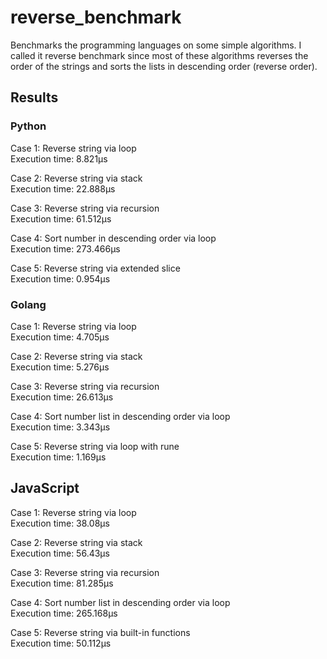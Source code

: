 # reverse_benchmark

Benchmarks the programming languages on some simple algorithms.
I called it reverse benchmark since most of these algorithms reverses the order of the strings
and sorts the lists in descending order (reverse order).

## Results

### Python

Case 1: Reverse string via loop \
Execution time: 8.821µs

Case 2: Reverse string via stack \
Execution time: 22.888µs

Case 3: Reverse string via recursion \
Execution time: 61.512µs

Case 4: Sort number in descending order via loop \
Execution time: 273.466µs

Case 5: Reverse string via extended slice \
Execution time: 0.954µs


### Golang

Case 1: Reverse string via loop \
Execution time: 4.705µs

Case 2: Reverse string via stack \
Execution time: 5.276µs

Case 3: Reverse string via recursion \
Execution time: 26.613µs

Case 4: Sort number list in descending order via loop \
Execution time: 3.343µs

Case 5: Reverse string via loop with rune \
Execution time: 1.169µs

## JavaScript

Case 1: Reverse string via loop \
Execution time: 38.08μs

Case 2: Reverse string via stack \
Execution time: 56.43μs

Case 3: Reverse string via recursion \
Execution time: 81.285μs

Case 4: Sort number list in descending order via loop \
Execution time: 265.168μs

Case 5: Reverse string via built-in functions \
Execution time: 50.112μs

